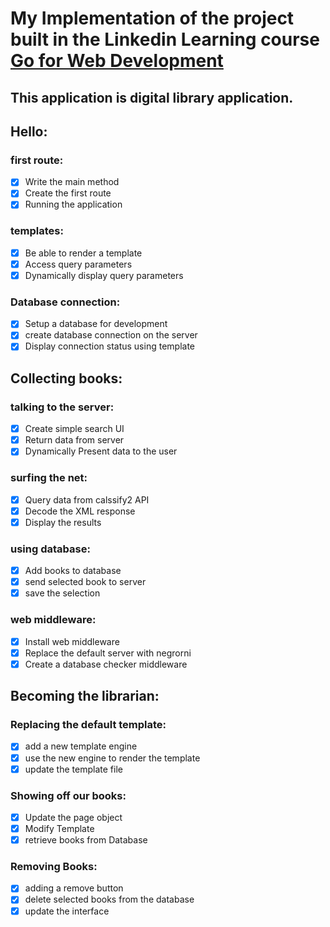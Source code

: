 # My Implementation of the project built in the Linkedin Learning course [Go for Web Development](https://www.linkedin.com/learning/learning-go-for-web-development/our-first-route)
## This application is digital library application.


## Hello:
### first route:
- [x] Write the main method
- [x] Create the first route
- [x] Running the application

### templates:
- [x] Be able to render a template
- [x] Access query parameters
- [x] Dynamically display query parameters

### Database connection:
- [x] Setup a database for development
- [x] create database connection on the server
- [x] Display connection status using template

## Collecting books:

### talking to the server:
- [x] Create simple search UI
- [x] Return data from server
- [x] Dynamically Present data to the user

### surfing the net:
- [x] Query data from calssify2 API
- [x] Decode the XML response
- [x] Display the results

### using database:
- [x] Add books to database
- [x] send selected book to server
- [x] save the selection

### web middleware:
- [x] Install web middleware
- [x] Replace the default server with negrorni
- [x] Create a database checker middleware

## Becoming the librarian:

### Replacing the default template:
- [x] add a new template engine
- [x] use the new engine to render the template
- [x] update the template file

### Showing off our books:
- [x] Update the page object
- [x] Modify Template
- [x] retrieve books from Database

### Removing Books:
- [x] adding a remove button
- [x] delete selected books from the database
- [x] update the interface 
